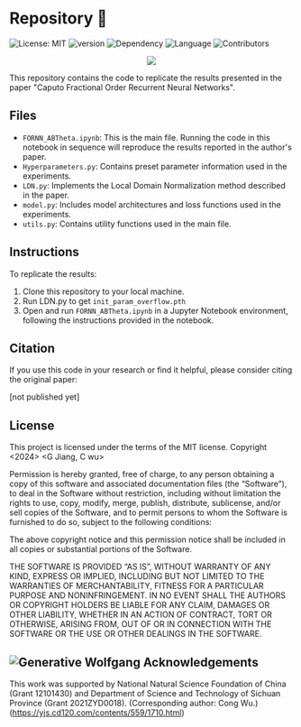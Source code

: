 # Repository :rocket: 
![License: MIT](https://img.shields.io/badge/License-MIT-yellow.svg) 
![version](https://img.shields.io/badge/version-v1.3.0-blue) 
![Dependency](https://img.shields.io/badge/dependency-PyTorch-orange)
![Language](https://img.shields.io/badge/language-Python-blue)
![Contributors](https://img.shields.io/badge/contributors-3-p)
<p align="center">
<img src="/Manuscript/Figure/figure1.PNG"/> 
</p>
This repository contains the code to replicate the results presented in the paper "Caputo Fractional Order Recurrent Neural Networks". 

## Files

- `FORNN_ABTheta.ipynb`: This is the main file. Running the code in this notebook in sequence will reproduce the results reported in the author's paper.
- `Hyperparameters.py`: Contains preset parameter information used in the experiments.
- `LDN.py`: Implements the Local Domain Normalization method described in the paper.
- `model.py`: Includes model architectures and loss functions used in the experiments.
- `utils.py`: Contains utility functions used in the main file.

## Instructions

To replicate the results:

1. Clone this repository to your local machine.
2. Run LDN.py to get `init_param_overflow.pth`
3. Open and run `FORNN_ABTheta.ipynb` in a Jupyter Notebook environment, following the instructions provided in the notebook.

## Citation

If you use this code in your research or find it helpful, please consider citing the original paper:

[not published yet]

## License

This project is licensed under the terms of the MIT license.
Copyright <2024> <G Jiang, C wu>

Permission is hereby granted, free of charge, to any person obtaining a copy of this software and associated documentation files (the “Software”), to deal in the Software without restriction, including without limitation the rights to use, copy, modify, merge, publish, distribute, sublicense, and/or sell copies of the Software, and to permit persons to whom the Software is furnished to do so, subject to the following conditions:

The above copyright notice and this permission notice shall be included in all copies or substantial portions of the Software.

THE SOFTWARE IS PROVIDED “AS IS”, WITHOUT WARRANTY OF ANY KIND, EXPRESS OR IMPLIED, INCLUDING BUT NOT LIMITED TO THE WARRANTIES OF MERCHANTABILITY, FITNESS FOR A PARTICULAR PURPOSE AND NONINFRINGEMENT. IN NO EVENT SHALL THE AUTHORS OR COPYRIGHT HOLDERS BE LIABLE FOR ANY CLAIM, DAMAGES OR OTHER LIABILITY, WHETHER IN AN ACTION OF CONTRACT, TORT OR OTHERWISE, ARISING FROM, OUT OF OR IN CONNECTION WITH THE SOFTWARE OR THE USE OR OTHER DEALINGS IN THE SOFTWARE.

## <img src="https://joonsungpark.s3.amazonaws.com:443/static/assets/characters/profile/Wolfgang_Schulz.png" alt="Generative Wolfgang">   Acknowledgements

This work was supported by National Natural Science Foundation of China
(Grant 12101430) and Department of Science and Technology of Sichuan
Province (Grant 2021ZYD0018). (Corresponding author: Cong Wu.)(https://yjs.cd120.com/contents/559/1710.html)

